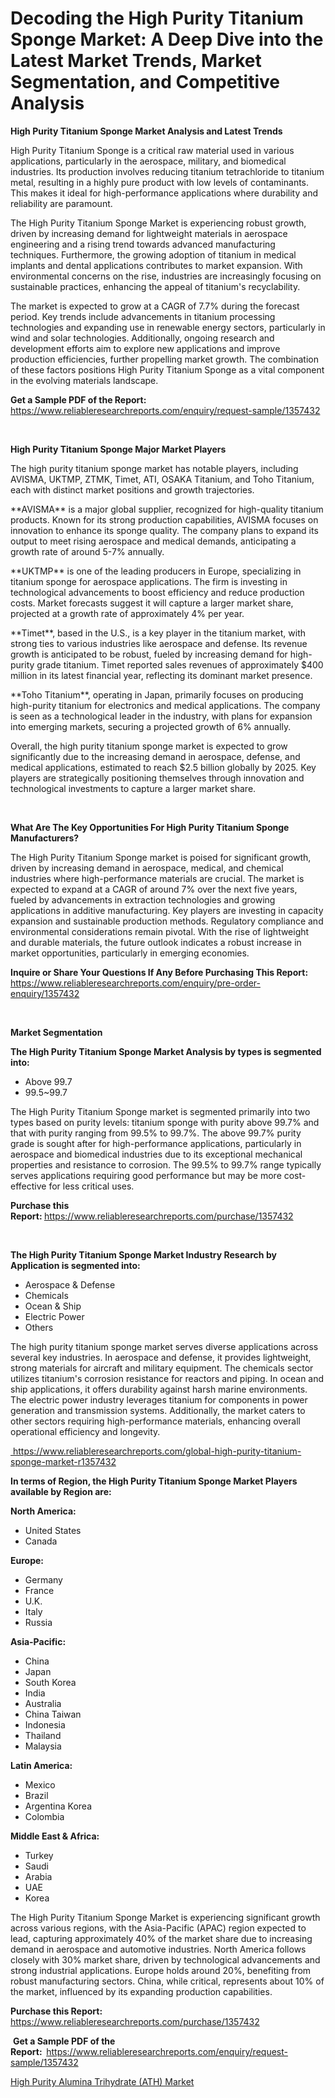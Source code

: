 <p><h1>Decoding the High Purity Titanium Sponge Market: A Deep Dive into the Latest Market Trends, Market Segmentation, and Competitive Analysis</h1></p><p><strong>High Purity Titanium Sponge Market Analysis and Latest Trends</strong></p>
<p><p>High Purity Titanium Sponge is a critical raw material used in various applications, particularly in the aerospace, military, and biomedical industries. Its production involves reducing titanium tetrachloride to titanium metal, resulting in a highly pure product with low levels of contaminants. This makes it ideal for high-performance applications where durability and reliability are paramount.</p><p>The High Purity Titanium Sponge Market is experiencing robust growth, driven by increasing demand for lightweight materials in aerospace engineering and a rising trend towards advanced manufacturing techniques. Furthermore, the growing adoption of titanium in medical implants and dental applications contributes to market expansion. With environmental concerns on the rise, industries are increasingly focusing on sustainable practices, enhancing the appeal of titanium's recyclability.</p><p>The market is expected to grow at a CAGR of 7.7% during the forecast period. Key trends include advancements in titanium processing technologies and expanding use in renewable energy sectors, particularly in wind and solar technologies. Additionally, ongoing research and development efforts aim to explore new applications and improve production efficiencies, further propelling market growth. The combination of these factors positions High Purity Titanium Sponge as a vital component in the evolving materials landscape.</p></p>
<p><strong>Get a Sample PDF of the Report:&nbsp;</strong> <a href="https://www.reliableresearchreports.com/enquiry/request-sample/1357432?utm_campaign=3030&utm_medium=2&utm_source=Github&utm_content=ia&utm_term=02042025&utm_id=high-purity-titanium-sponge">https://www.reliableresearchreports.com/enquiry/request-sample/1357432</a></p>
<p>&nbsp;</p>
<p><strong>High Purity Titanium Sponge Major Market Players</strong></p>
<p><p>The high purity titanium sponge market has notable players, including AVISMA, UKTMP, ZTMK, Timet, ATI, OSAKA Titanium, and Toho Titanium, each with distinct market positions and growth trajectories. </p><p>**AVISMA** is a major global supplier, recognized for high-quality titanium products. Known for its strong production capabilities, AVISMA focuses on innovation to enhance its sponge quality. The company plans to expand its output to meet rising aerospace and medical demands, anticipating a growth rate of around 5-7% annually.</p><p>**UKTMP** is one of the leading producers in Europe, specializing in titanium sponge for aerospace applications. The firm is investing in technological advancements to boost efficiency and reduce production costs. Market forecasts suggest it will capture a larger market share, projected at a growth rate of approximately 4% per year.</p><p>**Timet**, based in the U.S., is a key player in the titanium market, with strong ties to various industries like aerospace and defense. Its revenue growth is anticipated to be robust, fueled by increasing demand for high-purity grade titanium. Timet reported sales revenues of approximately $400 million in its latest financial year, reflecting its dominant market presence.</p><p>**Toho Titanium**, operating in Japan, primarily focuses on producing high-purity titanium for electronics and medical applications. The company is seen as a technological leader in the industry, with plans for expansion into emerging markets, securing a projected growth of 6% annually.</p><p>Overall, the high purity titanium sponge market is expected to grow significantly due to the increasing demand in aerospace, defense, and medical applications, estimated to reach $2.5 billion globally by 2025. Key players are strategically positioning themselves through innovation and technological investments to capture a larger market share.</p></p>
<p>&nbsp;</p>
<p><strong>What Are The Key Opportunities For High Purity Titanium Sponge Manufacturers?</strong></p>
<p><p>The High Purity Titanium Sponge market is poised for significant growth, driven by increasing demand in aerospace, medical, and chemical industries where high-performance materials are crucial. The market is expected to expand at a CAGR of around 7% over the next five years, fueled by advancements in extraction technologies and growing applications in additive manufacturing. Key players are investing in capacity expansion and sustainable production methods. Regulatory compliance and environmental considerations remain pivotal. With the rise of lightweight and durable materials, the future outlook indicates a robust increase in market opportunities, particularly in emerging economies.</p></p>
<p><strong>Inquire or Share Your Questions If Any Before Purchasing This Report:</strong> <a href="https://www.reliableresearchreports.com/enquiry/pre-order-enquiry/1357432?utm_campaign=3030&utm_medium=2&utm_source=Github&utm_content=ia&utm_term=02042025&utm_id=high-purity-titanium-sponge">https://www.reliableresearchreports.com/enquiry/pre-order-enquiry/1357432</a></p>
<p>&nbsp;</p>
<p><strong>Market Segmentation</strong></p>
<p><strong>The High Purity Titanium Sponge Market Analysis by types is segmented into:</strong></p>
<p><ul><li>Above 99.7</li><li>99.5~99.7</li></ul></p>
<p><p>The High Purity Titanium Sponge market is segmented primarily into two types based on purity levels: titanium sponge with purity above 99.7% and that with purity ranging from 99.5% to 99.7%. The above 99.7% purity grade is sought after for high-performance applications, particularly in aerospace and biomedical industries due to its exceptional mechanical properties and resistance to corrosion. The 99.5% to 99.7% range typically serves applications requiring good performance but may be more cost-effective for less critical uses.</p></p>
<p><strong>Purchase this Report:&nbsp;</strong><a href="https://www.reliableresearchreports.com/purchase/1357432?utm_campaign=3030&utm_medium=2&utm_source=Github&utm_content=ia&utm_term=02042025&utm_id=high-purity-titanium-sponge">https://www.reliableresearchreports.com/purchase/1357432</a></p>
<p>&nbsp;</p>
<p><strong>The High Purity Titanium Sponge Market Industry Research by Application is segmented into:</strong></p>
<p><ul><li>Aerospace & Defense</li><li>Chemicals</li><li>Ocean & Ship</li><li>Electric Power</li><li>Others</li></ul></p>
<p><p>The high purity titanium sponge market serves diverse applications across several key industries. In aerospace and defense, it provides lightweight, strong materials for aircraft and military equipment. The chemicals sector utilizes titanium's corrosion resistance for reactors and piping. In ocean and ship applications, it offers durability against harsh marine environments. The electric power industry leverages titanium for components in power generation and transmission systems. Additionally, the market caters to other sectors requiring high-performance materials, enhancing overall operational efficiency and longevity.</p></p>
<p><a href="https://www.reliableresearchreports.com/global-high-purity-titanium-sponge-market-r1357432?utm_campaign=3030&utm_medium=2&utm_source=Github&utm_content=ia&utm_term=02042025&utm_id=high-purity-titanium-sponge">&nbsp;https://www.reliableresearchreports.com/global-high-purity-titanium-sponge-market-r1357432</a></p>
<p><strong>In terms of Region, the High Purity Titanium Sponge Market Players available by Region are:</strong></p>
<p>
    <p> <strong> North America: </strong>
        <ul>
            <li>United States</li>
            <li>Canada</li>
        </ul>
        </p> 
    <p> <strong> Europe: </strong>
        <ul>
            <li>Germany</li>
            <li>France</li>
            <li>U.K.</li>
            <li>Italy</li>
            <li>Russia</li>
        </ul>
        </p> 
    <p> <strong> Asia-Pacific: </strong>
        <ul>
            <li>China</li>
            <li>Japan</li>
            <li>South Korea</li>
            <li>India</li>
            <li>Australia</li>
            <li>China Taiwan</li>
            <li>Indonesia</li>
            <li>Thailand</li>
            <li>Malaysia</li>
        </ul>
        </p> 
    <p> <strong> Latin America: </strong>
        <ul>
            <li>Mexico</li>
            <li>Brazil</li>
            <li>Argentina Korea</li>
            <li>Colombia</li>
        </ul>
        </p> 
    <p> <strong> Middle East & Africa: </strong>
        <ul>
            <li>Turkey</li>
            <li>Saudi</li>
            <li>Arabia</li>
            <li>UAE</li>
            <li>Korea</li>
        </ul>
    </p>
    </p>
<p><p>The High Purity Titanium Sponge Market is experiencing significant growth across various regions, with the Asia-Pacific (APAC) region expected to lead, capturing approximately 40% of the market share due to increasing demand in aerospace and automotive industries. North America follows closely with 30% market share, driven by technological advancements and strong industrial applications. Europe holds around 20%, benefiting from robust manufacturing sectors. China, while critical, represents about 10% of the market, influenced by its expanding production capabilities.</p></p>
<p><strong>Purchase this Report: </strong><a href="https://www.reliableresearchreports.com/purchase/1357432?utm_campaign=3030&utm_medium=2&utm_source=Github&utm_content=ia&utm_term=02042025&utm_id=high-purity-titanium-sponge">https://www.reliableresearchreports.com/purchase/1357432</a></p>
<p>&nbsp;<strong>Get a Sample PDF of the Report:&nbsp;&nbsp;</strong><a href="https://www.reliableresearchreports.com/enquiry/request-sample/1357432?utm_campaign=3030&utm_medium=2&utm_source=Github&utm_content=ia&utm_term=02042025&utm_id=high-purity-titanium-sponge">https://www.reliableresearchreports.com/enquiry/request-sample/1357432</a></p>
<p><strong></strong></p>
<p><p><a href="https://github.com/viipposahko25/Market-Research-Report-List-1/blob/main/high-purity-alumina-trihydrate-ath-market.md?utm_campaign=3030&utm_medium=2&utm_source=Github&utm_content=ia&utm_term=02042025&utm_id=high-purity-titanium-sponge">High Purity Alumina Trihydrate (ATH) Market</a></p></p>